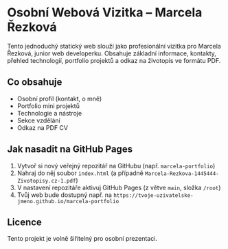 # Osobní Webová Vizitka – Marcela Řezková

Tento jednoduchý statický web slouží jako profesionální vizitka pro Marcela Řezková, junior web developerku. Obsahuje základní informace, kontakty, přehled technologií, portfolio projektů a odkaz na životopis ve formátu PDF.

## Co obsahuje
- Osobní profil (kontakt, o mně)
- Portfolio mini projektů
- Technologie a nástroje
- Sekce vzdělání
- Odkaz na PDF CV

## Jak nasadit na GitHub Pages
1. Vytvoř si nový veřejný repozitář na GitHubu (např. `marcela-portfolio`)
2. Nahraj do něj soubor `index.html` (a případně `Marcela-Rezkova-1445444-Zivotopisy.cz-1.pdf`)
3. V nastavení repozitáře aktivuj GitHub Pages (z větve `main`, složka `/root`)
4. Tvůj web bude dostupný např. na `https://tvoje-uzivatelske-jmeno.github.io/marcela-portfolio`

## Licence
Tento projekt je volně šiřitelný pro osobní prezentaci.
